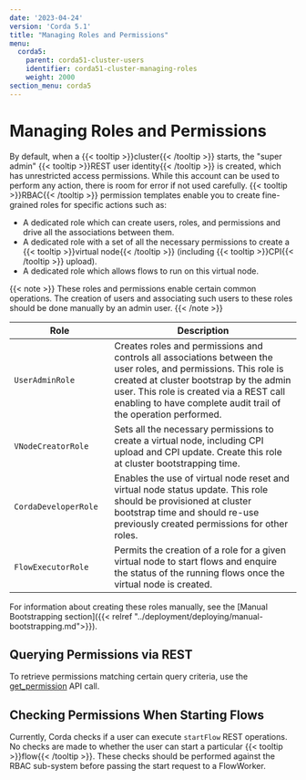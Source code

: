 ```yaml
---
date: '2023-04-24'
version: 'Corda 5.1'
title: "Managing Roles and Permissions"
menu:
  corda5:
    parent: corda51-cluster-users
    identifier: corda51-cluster-managing-roles
    weight: 2000
section_menu: corda5
---
```

# Managing Roles and Permissions
By default, when a {{< tooltip >}}cluster{{< /tooltip >}} starts, the "super admin" {{< tooltip >}}REST user identity{{< /tooltip >}} is created, which has unrestricted access permissions.
While this account can be used to perform any action, there is room for error if not used carefully.
{{< tooltip >}}RBAC{{< /tooltip >}} permission templates enable you to create fine-grained roles for specific actions such as:

* A dedicated role which can create users, roles, and permissions and drive all the associations between them.
* A dedicated role with a set of all the necessary permissions to create a {{< tooltip >}}virtual node{{< /tooltip >}} (including {{< tooltip >}}CPI{{< /tooltip >}} upload).
* A dedicated role which allows flows to run on this virtual node.

{{< note >}}
These roles and permissions enable certain common operations.
The creation of users and associating such users to these roles should be done manually by an admin user.
{{< /note >}}

| <div style="width:160px">Role</div> | Description                                                                                                                                                                                                                                                              |
| ----------------------------------- | ------------------------------------------------------------------------------------------------------------------------------------------------------------------------------------------------------------------------------------------------------------------------ |
| `UserAdminRole`                     | Creates roles and permissions and controls all associations between the user roles, and permissions. This role is created at cluster bootstrap by the admin user. This role is created via a REST call enabling to have complete audit trail of the operation performed. |
| `VNodeCreatorRole`                  | Sets all the necessary permissions to create a virtual node, including CPI upload and CPI update. Create this role at cluster bootstrapping time.                                                                                                                        |
| `CordaDeveloperRole`                | Enables the use of virtual node reset and virtual node status update. This role should be provisioned at cluster bootstrap time and should re-use previously created permissions for other roles.                                                                         |
| `FlowExecutorRole`                  | Permits the creation of a role for a given virtual node to start flows and enquire the status of the running flows once the virtual node is created.                                                                                                                     |

For information about creating these roles manually, see the [Manual Bootstrapping section]({{< relref "../deployment/deploying/manual-bootstrapping.md">}}).

## Querying Permissions via REST

To retrieve permissions matching certain query criteria, use the [get_permission](../../reference/rest-api/C5_OpenAPI.html#tag/RBAC-Permission-API/operation/get_permission) API call.

## Checking Permissions When Starting Flows

Currently, Corda checks if a user can execute `startFlow` REST operations. No checks are made to whether the user can start a particular {{< tooltip >}}flow{{< /tooltip >}}. These checks should be performed against the RBAC sub-system before passing the start request to a FlowWorker.
